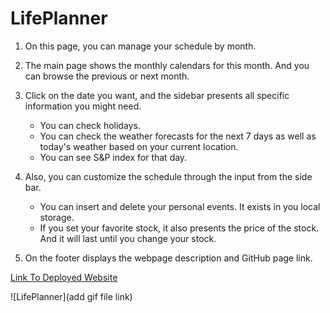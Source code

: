 # LifePlanner

1. On this page, you can manage your schedule by month.

2. The main page shows the monthly calendars for this month. And you can browse the previous or next month.

3. Click on the date you want, and the sidebar presents all specific information you might need.
    - You can check holidays.
    - You can check the weather forecasts for the next 7 days as well as today's weather based on your current location.
    - You can see S&P index for that day.


4. Also, you can customize the schedule through the input from the side bar.
    - You can insert and delete your personal events. It exists in you local storage.
    - If you set your favorite stock, it also presents the price of the stock. And it will last until you change your stock.

5. On the footer displays the webpage description and GitHub page link.



[Link To Deployed Website](https://schristinelagrange.github.io/lifePlanner/)

![LifePlanner](add gif file link)
